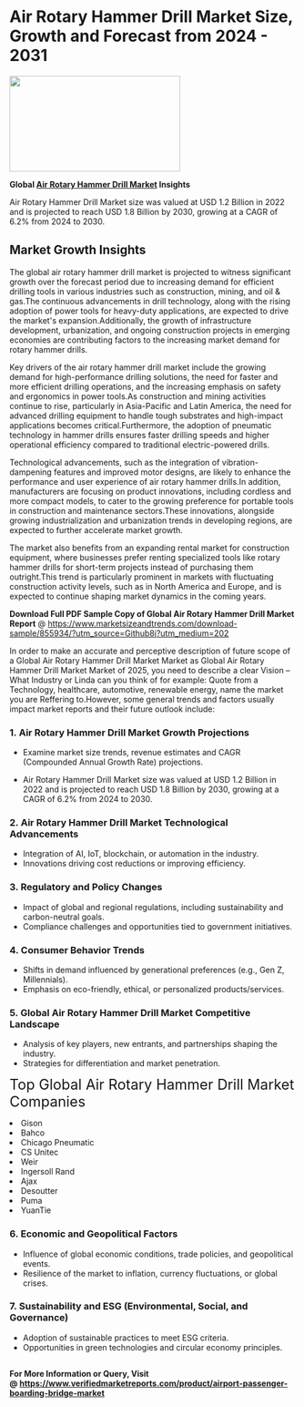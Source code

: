 <H1>Air Rotary Hammer Drill Market Size, Growth and Forecast from 2024 - 2031</H1><img class="aligncenter size-medium wp-image-584254" src="https://thirdeyenews.in/wp-content/uploads/2024/09/Global-Market-Research-300x168.jpeg" alt="" width="300" height="168" /><p><strong>Global&nbsp;<a href="https://www.marketsizeandtrends.com/download-sample/855934/?utm_source=Github8j?utm_medium=202">Air Rotary Hammer Drill Market</a> Insights</strong></p><p>Air Rotary Hammer Drill Market size was valued at USD 1.2 Billion in 2022 and is projected to reach USD 1.8 Billion by 2030, growing at a CAGR of 6.2% from 2024 to 2030.</p><p><h2>Market Growth Insights</h2> <p>The global air rotary hammer drill market is projected to witness significant growth over the forecast period due to increasing demand for efficient drilling tools in various industries such as construction, mining, and oil & gas.The continuous advancements in drill technology, along with the rising adoption of power tools for heavy-duty applications, are expected to drive the market's expansion.Additionally, the growth of infrastructure development, urbanization, and ongoing construction projects in emerging economies are contributing factors to the increasing market demand for rotary hammer drills.</p> <p>Key drivers of the air rotary hammer drill market include the growing demand for high-performance drilling solutions, the need for faster and more efficient drilling operations, and the increasing emphasis on safety and ergonomics in power tools.As construction and mining activities continue to rise, particularly in Asia-Pacific and Latin America, the need for advanced drilling equipment to handle tough substrates and high-impact applications becomes critical.Furthermore, the adoption of pneumatic technology in hammer drills ensures faster drilling speeds and higher operational efficiency compared to traditional electric-powered drills.</p> <p>Technological advancements, such as the integration of vibration-dampening features and improved motor designs, are likely to enhance the performance and user experience of air rotary hammer drills.In addition, manufacturers are focusing on product innovations, including cordless and more compact models, to cater to the growing preference for portable tools in construction and maintenance sectors.These innovations, alongside growing industrialization and urbanization trends in developing regions, are expected to further accelerate market growth.</p> <p>The market also benefits from an expanding rental market for construction equipment, where businesses prefer renting specialized tools like rotary hammer drills for short-term projects instead of purchasing them outright.This trend is particularly prominent in markets with fluctuating construction activity levels, such as in North America and Europe, and is expected to continue shaping market dynamics in the coming years.</p> <p><span class=""><strong>Download Full PDF Sample Copy of Global Air Rotary Hammer Drill Market Report</strong> @ <a href="https://www.marketsizeandtrends.com/download-sample/855934/?utm_source=Github8j?utm_medium=202" target="_blank">https://www.marketsizeandtrends.com/download-sample/855934/?utm_source=Github8j?utm_medium=202</a></span></p><p>In order to make an accurate and perceptive description of future scope of a Global&nbsp;Air Rotary Hammer Drill Market Market as Global&nbsp;Air Rotary Hammer Drill Market Market of 2025, you need to describe a clear Vision &ndash; What Industry or Linda can you think of for example: Quote from a Technology, healthcare, automotive, renewable energy, name the market you are Reffering to.However, some general trends and factors usually impact market reports and their future outlook include:</p><h3>1.&nbsp;<strong>Air Rotary Hammer Drill Market Growth Projections</strong></h3><ul><li>Examine market size trends, revenue estimates and CAGR (Compounded Annual Growth Rate) projections.</li><li><p>Air Rotary Hammer Drill Market size was valued at USD 1.2 Billion in 2022 and is projected to reach USD 1.8 Billion by 2030, growing at a CAGR of 6.2% from 2024 to 2030.</p></li></ul><h3>2.&nbsp;<strong>Air Rotary Hammer Drill Market Technological Advancements</strong></h3><ul><li>Integration of AI, IoT, blockchain, or automation in the industry.</li><li>Innovations driving cost reductions or improving efficiency.</li></ul><h3>3.&nbsp;<strong>Regulatory and Policy Changes</strong></h3><ul><li>Impact of global and regional regulations, including sustainability and carbon-neutral goals.</li><li>Compliance challenges and opportunities tied to government initiatives.</li></ul><h3>4.&nbsp;<strong>Consumer Behavior Trends</strong></h3><ul><li>Shifts in demand influenced by generational preferences (e.g., Gen Z, Millennials).</li><li>Emphasis on eco-friendly, ethical, or personalized products/services.</li></ul><h3>5.&nbsp;<strong>Global Air Rotary Hammer Drill Market Competitive Landscape</strong></h3><ul><li>Analysis of key players, new entrants, and partnerships shaping the industry.</li><li>Strategies for differentiation and market penetration.</li></ul><p data-pm-slice="1 1 []"><span style="color: inherit; font-family: inherit; font-size: 25px;">Top Global Air Rotary Hammer Drill Market Companies</span></p><div class="" data-test-id=""><p><li>Gison</li><li> Bahco</li><li> Chicago Pneumatic</li><li> CS Unitec</li><li> Weir</li><li> Ingersoll Rand</li><li> Ajax</li><li> Desoutter</li><li> Puma</li><li> YuanTie</li></p></div><h3>6.&nbsp;<strong>Economic and Geopolitical Factors</strong></h3><ul><li>Influence of global economic conditions, trade policies, and geopolitical events.</li><li>Resilience of the market to inflation, currency fluctuations, or global crises.</li></ul><h3>7.&nbsp;<strong>Sustainability and ESG (Environmental, Social, and Governance)</strong></h3><ul><li>Adoption of sustainable practices to meet ESG criteria.</li><li>Opportunities in green technologies and circular economy principles.</li></ul><h2><strong style="font-size: 14px;">For More Information or Query, Visit @&nbsp;</strong><a style="background-color: #ffffff; font-size: 14px;" href="https://www.marketsizeandtrends.com/report/air-rotary-hammer-drill-market/" target="_blank">https://www.verifiedmarketreports.com/product/airport-passenger-boarding-bridge-market</a></h2>